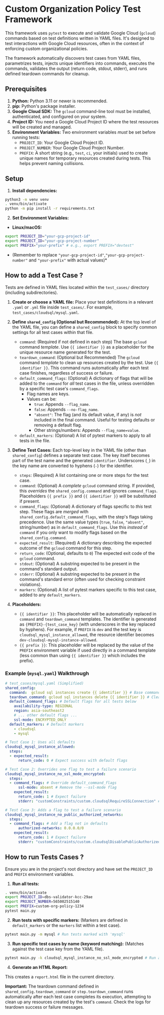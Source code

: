 # Custom Organization Policy Test Framework

This framework uses `pytest` to execute and validate Google Cloud (`gcloud`) commands based on test definitions written in YAML files. It's designed to test interactions with Google Cloud resources, often in the context of enforcing custom organizational policies.

The framework automatically discovers test cases from YAML files, parametrizes tests, injects unique identifiers into commands, executes the commands, validates the output (return code, stdout, stderr), and runs defined teardown commands for cleanup.

## Prerequisites

1.  **Python:** Python 3.11 or newer is recommended.
2.  **pip:** Python's package installer.
3.  **Google Cloud SDK:** The `gcloud` command-line tool must be installed, authenticated, and configured on your system.
4.  **Project ID:** You need a Google Cloud Project ID where the test resources will be created and managed.
5.  **Environment Variables:** Two environment variables *must* be set before running tests:
    *   `PROJECT_ID`: Your Google Cloud Project ID.
    *   `PROJECT_NUMBER`: Your Google Cloud Project Number.
    *   `PREFIX`: A short string (e.g., `test`, `ci`, your initials) used to create unique names for temporary resources created during tests. This helps prevent naming collisions.

## Setup

1.  **Install dependencies:**
```bash
python3 -m venv venv
. venv/bin/activate
python -m pip install -r requirements.txt
```

2.  **Set Environment Variables:**
*   **Linux/macOS:**
```bash
export PROJECT_ID="your-gcp-project-id"
export PROJECT_ID="your-gcp-project-number"
export PREFIX="your-prefix" # e.g., export PREFIX="devtest"
```

* (Remember to replace `"your-gcp-project-id"`,`"your-gcp-project-number"`  and `"your-prefix"` with actual values)*

## How to add a Test Case ?

Tests are defined in YAML files located within the `test_cases/` directory (including subdirectories).

1.  **Create or choose a YAML file:** Place your test definitions in a relevant `.yaml` or `.yml` file inside `test_cases/`. For example, `test_cases/cloudsql/mysql.yaml`.

2.  **Define `shared_config` (Optional but Recommended):**
    At the top level of the YAML file, you can define a `shared_config` block to specify common settings for all test cases within that file.

    *   `command`: (Required if not defined in each step) The base `gcloud` command *template*. Use `{{ identifier }}` as a placeholder for the unique resource name generated for the test.
    *   `teardown_command`: (Optional but Recommended) The `gcloud` command *template* to clean up resources created by the test. Use `{{ identifier }}`. This command runs automatically after each test case finishes, regardless of success or failure.
    *   `default_command_flags`: (Optional) A dictionary of flags that will be added to the `command` for *all* test cases in the file, unless overridden by a specific test case's `command_flags`.
        *   Flag names are keys.
        *   Values can be:
            *   `true`: Appends `--flag_name`.
            *   `false`: Appends `--no-flag_name`.
            *   `"absent"`: The flag (and its default value, if any) is *not* included in the final command. Useful for testing defaults or removing a default flag.
            *   Other strings/numbers: Appends `--flag_name=value`.
    *   `default_markers`: (Optional) A list of pytest markers to apply to all tests in the file.

3.  **Define Test Cases:**
    Each top-level key in the YAML file (other than `shared_config`) defines a separate test case. The key itself becomes part of the test name and the generated `identifier`. Underscores (`_`) in the key name are converted to hyphens (`-`) for the identifier.

    *   `steps`: (Required) A list containing one or more steps for the test case.
    *   `command`: (Optional) A *complete* `gcloud` command string. If provided, this *overrides* the `shared_config.command` and ignores `command_flags`. Placeholders `{{ prefix }}` and `{{ identifier }}` *will* be substituted if present.
    *   `command_flags`: (Optional) A dictionary of flags specific to *this* test step. These flags are *merged* with `shared_config.default_command_flags`, with the step's flags taking precedence. Use the same value types (`true`, `false`, `"absent"`, string/number) as in `default_command_flags`. Use this *instead* of `command` if you only want to modify flags based on the `shared_config.command`.
    *   `expected_result`: (Required) A dictionary describing the expected outcome of the `gcloud` command for this step.
    *   `return_code`: (Optional, defaults to `0`) The expected exit code of the `gcloud` command.
    *   `stdout`: (Optional) A substring expected to be present in the command's standard output.
    *   `stderr`: (Optional) A substring expected to be present in the command's standard error (often used for checking constraint violations).
    *   `markers`: (Optional) A list of pytest markers specific to this test case, added to any `default_markers`.

4.  **Placeholders:**
    *   `{{ identifier }}`: This placeholder will be automatically replaced in `command` and `teardown_command` templates. The identifier is generated as `{PREFIX}-{test_case_key}` (with underscores in the key replaced by hyphens). For example, if `PREFIX` is `dev` and the test key is `cloudsql_mysql_instance_allowed`, the resource identifier becomes `dev-cloudsql-mysql-instance-allowed`.
    *   `{{ prefix }}`: This placeholder will be replaced by the value of the `PREFIX` environment variable if used directly in a command template (less common than using `{{ identifier }}` which includes the prefix).

### Example (`mysql.yaml`) Walkthrough

```yaml
# test_cases/mysql.yaml (Simplified)
shared_config:
  command:  gcloud sql instances create {{ identifier }} # Base command template
  teardown_command: gcloud sql instances delete {{ identifier }} # Cleanup command
  default_command_flags: # Default flags for all tests below
    availability-type: REGIONAL
    region: asia-southeast2
    # ... other default flags ...
    ssl-mode: ENCRYPTED_ONLY
  default_markers: # Default markers
    - cloudsql
    - mysql

# Test Case 1: Uses all defaults
cloudsql_mysql_instance_allowed:
  steps:
  - expected_result:
      return_code: 0 # Expect success with default flags

# Test Case 2: Overrides one flag to test a failure scenario
cloudsql_mysql_instance_no_ssl_mode_encrypted:
  steps:
  - command_flags: # Override default_command_flags
      ssl-mode: absent # Remove the --ssl-mode flag
    expected_result:
      return_code: 1 # Expect failure
      stderr: "customConstraints/custom.cloudsqlRequireSSLConnection" # Expect specific error message

# Test Case 3: Adds a flag to test a failure scenario
cloudsql_mysql_instance_no_public_authorized_networks:
  steps:
  - command_flags: # Add a flag not in defaults
      authorized-networks: 0.0.0.0/0
    expected_result:
      return_code: 1 # Expect failure
      stderr: "customConstraints/custom.cloudsqlDisablePublicAuthorizedNetworks"
```

## How to run Tests Cases ?

Ensure you are in the project's root directory and have set the `PROJECT_ID` and `PREFIX` environment variables.

1. **Run all tests:**
```bash
. venv/bin/activate
export PROJECT_ID=dbs-validator-kcc-29ae
export PROJECT_NUMBER=565002515140
export PREFIX=custom-org-policy-1234
pytest main.py
```

2. **Run tests with specific markers:**
(Markers are defined in `default_markers` or the `markers` list within a test case).
```bash
pytest main.py -m mysql # Run tests marked with 'mysql'
```

3. **Run specific test cases by name (keyword matching):**
(Matches against the test case key from the YAML file).
```bash
pytest main.py -k cloudsql_mysql_instance_no_ssl_mode_encrypted # Run a specific test
```

4.  **Generate an HTML Report:**

This creates a `report.html` file in the current directory.

**Important:** 
The teardown command defined in `shared_config.teardown_command` or `step.teardown_command` runs automatically after each test case completes its execution, attempting to clean up any resources created by the test's `command`. Check the logs for teardown success or failure messages.